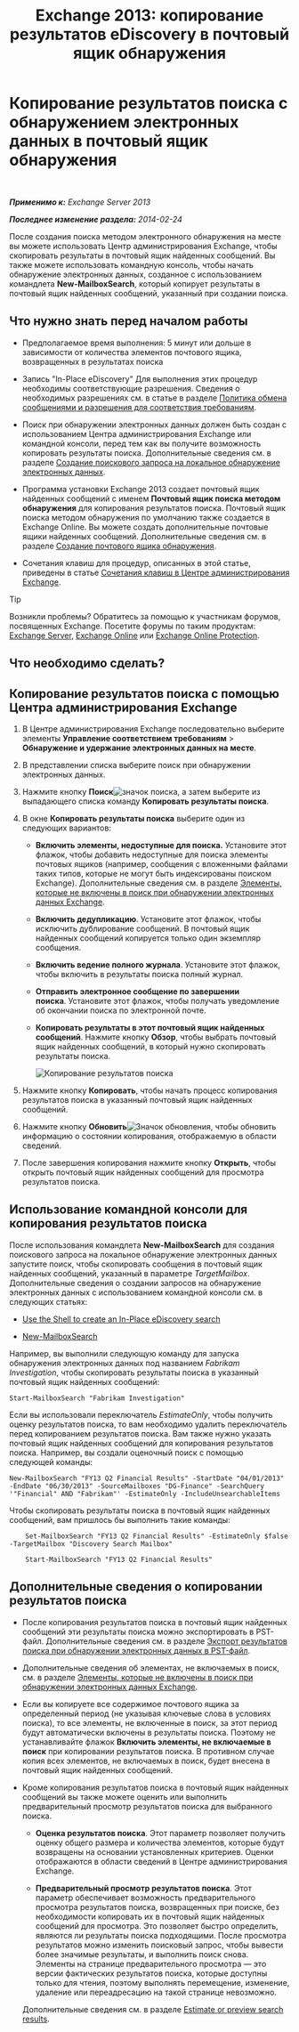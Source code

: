 ﻿---
title: 'Exchange 2013: копирование результатов eDiscovery в почтовый ящик обнаружения'
TOCTitle: Копирование результатов поиска с обнаружением электронных данных в почтовый ящик обнаружения
ms:assetid: bff2ce89-9e6f-494a-bd6a-2f2011507845
ms:mtpsurl: https://technet.microsoft.com/ru-ru/library/Dn624163(v=EXCHG.150)
ms:contentKeyID: 61183380
ms.date: 04/30/2018
mtps_version: v=EXCHG.150
ms.translationtype: HT
---

# Копирование результатов поиска с обнаружением электронных данных в почтовый ящик обнаружения

 

_**Применимо к:** Exchange Server 2013_

_**Последнее изменение раздела:** 2014-02-24_

После создания поиска методом электронного обнаружения на месте вы можете использовать Центр администрирования Exchange, чтобы скопировать результаты в почтовый ящик найденных сообщений. Вы также можете использовать командную консоль, чтобы начать обнаружение электронных данных, созданное с использованием командлета **New-MailboxSearch**, который копирует результаты в почтовый ящик найденных сообщений, указанный при создании поиска.

## Что нужно знать перед началом работы

  - Предполагаемое время выполнения: 5 минут или дольше в зависимости от количества элементов почтового ящика, возвращенных в результатах поиска

  - Запись "In-Place eDiscovery" Для выполнения этих процедур необходимы соответствующие разрешения. Сведения о необходимых разрешениях см. в статье в разделе [Политика обмена сообщениями и разрешения для соответствия требованиям](messaging-policy-and-compliance-permissions-exchange-2013-help.md).

  - Поиск при обнаружении электронных данных должен быть создан с использованием Центра администрирования Exchange или командной консоли, перед тем как вы получите возможность копировать результаты поиска. Дополнительные сведения см. в разделе [Создание поискового запроса на локальное обнаружение электронных данных](create-an-in-place-ediscovery-search-exchange-2013-help.md).

  - Программа установки Exchange 2013 создает почтовый ящик найденных сообщений с именем **Почтовый ящик поиска методом обнаружения** для копирования результатов поиска. Почтовый ящик поиска методом обнаружения по умолчанию также создается в Exchange Online. Вы можете создать дополнительные почтовые ящики найденных сообщений. Дополнительные сведения см. в разделе [Создание почтового ящика обнаружения](https://docs.microsoft.com/ru-ru/exchange/security-and-compliance/in-place-ediscovery/create-a-discovery-mailbox).

  - Сочетания клавиш для процедур, описанных в этой статье, приведены в статье [Сочетания клавиш в Центре администрирования Exchange](keyboard-shortcuts-in-the-exchange-admin-center-exchange-online-protection-help.md).

> [!TIP]  
> Возникли проблемы? Обратитесь за помощью к участникам форумов, посвященных Exchange. Посетите форумы по таким продуктам: <a href="https://go.microsoft.com/fwlink/p/?linkid=60612">Exchange Server</a>, <a href="https://go.microsoft.com/fwlink/p/?linkid=267542">Exchange Online</a> или <a href="https://go.microsoft.com/fwlink/p/?linkid=285351">Exchange Online Protection</a>.


## Что необходимо сделать?

## Копирование результатов поиска с помощью Центра администрирования Exchange

1.  В Центре администрирования Exchange последовательно выберите элементы **Управление соответствием требованиям** \> **Обнаружение и удержание электронных данных на месте**.

2.  В представлении списка выберите поиск при обнаружении электронных данных.

3.  Нажмите кнопку **Поиск**![значок поиска](images/Dn750895.773574d0-9b92-4cab-9f6b-81532c7418b9(EXCHG.150).gif "значок поиска"), а затем выберите из выпадающего списка команду **Копировать результаты поиска**.

4.  В окне **Копировать результаты поиска** выберите один из следующих вариантов:
    
      - **Включить элементы, недоступные для поиска.** Установите этот флажок, чтобы добавить недоступные для поиска элементы почтовых ящиков (например, сообщения с вложенными файлами таких типов, которые не могут быть индексированы поиском Exchange). Дополнительные сведения см. в разделе [Элементы, которые не включены в поиск при обнаружении электронных данных Exchange](unsearchable-items-in-exchange-ediscovery-exchange-2013-help.md).
    
      - **Включить дедупликацию**. Установите этот флажок, чтобы исключить дублирование сообщений. В почтовый ящик найденных сообщений копируется только один экземпляр сообщения.
    
      - **Включить ведение полного журнала**. Установите этот флажок, чтобы включить в результаты поиска полный журнал.
    
      - **Отправить электронное сообщение по завершении поиска**. Установите этот флажок, чтобы получать уведомление об окончании поиска по электронной почте.
    
      - **Копировать результаты в этот почтовый ящик найденных сообщений**. Нажмите кнопку **Обзор**, чтобы выбрать почтовый ящик найденных сообщений, в который нужно скопировать результаты поиска.
        
        ![Копирование результатов поиска](images/Dn624163.875e25ed-8308-408c-92c4-8c76fc9d9bfc(EXCHG.150).gif "Копирование результатов поиска")  

5.  Нажмите кнопку **Копировать**, чтобы начать процесс копирования результатов поиска в указанный почтовый ящик найденных сообщений.

6.  Нажмите кнопку **Обновить**![Значок обновления](images/Dd353189.85f271ca-32a4-426c-842a-d2172567099d(EXCHG.150).gif "Значок обновления"), чтобы обновить информацию о состоянии копирования, отображаемую в области сведений.

7.  После завершения копирования нажмите кнопку **Открыть**, чтобы открыть почтовый ящик найденных сообщений для просмотра результатов поиска.

## Использование командной консоли для копирования результатов поиска

После использования командлета **New-MailboxSearch** для создания поискового запроса на локальное обнаружение электронных данных запустите поиск, чтобы скопировать сообщения в почтовый ящик найденных сообщений, указанный в параметре *TargetMailbox*. Дополнительные сведения о создании запросов на обнаружение электронных данных с использованием командной консоли см. в следующих статьях:

  - [Use the Shell to create an In-Place eDiscovery search](create-an-in-place-ediscovery-search-exchange-2013-help.md)

  - [New-MailboxSearch](https://technet.microsoft.com/ru-ru/library/dd298064\(v=exchg.150\))

Например, вы выполнили следующую команду для запуска обнаружения электронных данных под названием *Fabrikam Investigation*, чтобы скопировать результаты поиска в указанный почтовый ящик найденных сообщений:

    Start-MailboxSearch "Fabrikam Investigation"

Если вы использовали переключатель *EstimateOnly*, чтобы получить оценку результатов поиска, то вам необходимо удалить переключатель перед копированием результатов поиска. Вам также нужно указать почтовый ящик найденных сообщений для копирования результатов поиска. Например, вы создали оценочный поиск с помощью следующей команды:

    New-MailboxSearch "FY13 Q2 Financial Results" -StartDate "04/01/2013" -EndDate "06/30/2013" -SourceMailboxes "DG-Finance" -SearchQuery '"Financial" AND "Fabrikam"' -EstimateOnly -IncludeUnsearchableItems

Чтобы скопировать результаты поиска в почтовый ящик найденных сообщений, вам пришлось бы выполнить такие команды:

```
    Set-MailboxSearch "FY13 Q2 Financial Results" -EstimateOnly $false -TargetMailbox "Discovery Search Mailbox"
```
```
    Start-MailboxSearch "FY13 Q2 Financial Results"
```

## Дополнительные сведения о копировании результатов поиска

  - После копирования результатов поиска в почтовый ящик найденных сообщений эти результаты поиска можно экспортировать в PST-файл. Дополнительные сведения см. в разделе [Экспорт результатов поиска при обнаружении электронных данных в PST-файл](https://docs.microsoft.com/ru-ru/exchange/security-and-compliance/in-place-ediscovery/export-search-results).

  - Дополнительные сведения об элементах, не включаемых в поиск, см. в разделе [Элементы, которые не включены в поиск при обнаружении электронных данных Exchange](unsearchable-items-in-exchange-ediscovery-exchange-2013-help.md).

  - Если вы копируете все содержимое почтового ящика за определенный период (не указывая ключевые слова в условиях поиска), то все элементы, не включенные в поиск, за этот период будут автоматически включены в результаты поиска. Поэтому не устанавливайте флажок **Включить элементы, не включаемые в поиск** при копировании результатов поиска. В противном случае копия всех элементов, не включаемых в поиск, будет внесена в почтовый ящик найденных сообщений.

  - Кроме копирования результатов поиска в почтовый ящик найденных сообщений вы также можете оценить или выполнить предварительный просмотр результатов поиска для выбранного поиска.
    
      - **Оценка результатов поиска**. Этот параметр позволяет получить оценку общего размера и количества элементов, которые будут возвращены на основании установленных критериев. Оценки отображаются в области сведений в Центре администрирования Exchange.
    
      - **Предварительный просмотр результатов поиска**. Этот параметр обеспечивает возможность предварительного просмотра результатов поиска, возвращенных при поиске, без необходимости копировать их в почтовый ящик найденных сообщений для просмотра. Это позволяет быстро определить, являются ли результаты поиска подходящими. После просмотра результатов можно изменить поисковый запрос, чтобы вывести более значимые результаты, и выполнить поиск снова. Элементы на странице предварительного просмотра — это версии фактических результатов поиска, которые доступны только для чтения, поэтому выполнять перемещение, изменение, удаление или переадресацию на такой странице невозможно.
    
    Дополнительные сведения см. в разделе [Estimate or preview search results](create-an-in-place-ediscovery-search-exchange-2013-help.md).

